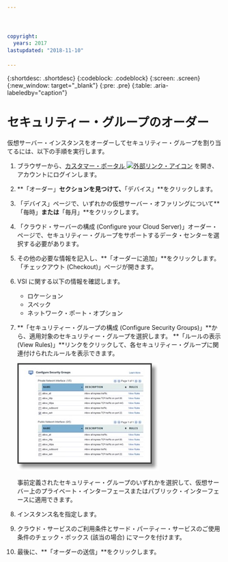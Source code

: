 ```yaml
---



copyright:
  years: 2017
lastupdated: "2018-11-10"

---
```


{:shortdesc: .shortdesc}
{:codeblock: .codeblock}
{:screen: .screen}
{:new_window: target="_blank"}
{:pre: .pre}
{:table: .aria-labeledby="caption"}

# セキュリティー・グループのオーダー

仮想サーバー・インスタンスをオーダーしてセキュリティー・グループを割り当てるには、以下の手順を実行します。

1. ブラウザーから、[カスタマー・ポータル ![外部リンク・アイコン](../../icons/launch-glyph.svg "外部リンク・アイコン")](https://control.softlayer.com/) を開き、アカウントにログインします。
2. **「オーダー」**セクションを見つけて、**「デバイス」**をクリックします。
3. 「デバイス」ページで、いずれかの仮想サーバー・オファリングについて**「毎時」**または**「毎月」**をクリックします。
4. 「クラウド・サーバーの構成 (Configure your Cloud Server)」オーダー・ページで、セキュリティー・グループをサポートするデータ・センターを選択する必要があります。
5. その他の必要な情報を記入し、**「オーダーに追加」**をクリックします。 「チェックアウト (Checkout)」ページが開きます。
6. VSI に関する以下の情報を確認します。 

	* ロケーション
	* スペック
	* ネットワーク・ポート・オプション 

7. **「セキュリティー・グループの構成 (Configure Security Groups)」**から、適用対象のセキュリティー・グループを選択します。 **「ルールの表示 (View Rules)」**リンクをクリックして、各セキュリティー・グループに関連付けられたルールを表示できます。 

	![カスタム・セキュリティー・グループ](./images/sgs.jpg)

	事前定義されたセキュリティー・グループのいずれかを選択して、仮想サーバー上のプライベート・インターフェースまたはパブリック・インターフェースに適用できます。
	
8. インスタンス名を指定します。
9. クラウド・サービスのご利用条件とサード・パーティー・サービスのご使用条件のチェック・ボックス (該当の場合) にマークを付けます。
10. 最後に、**「オーダーの送信」**をクリックします。
